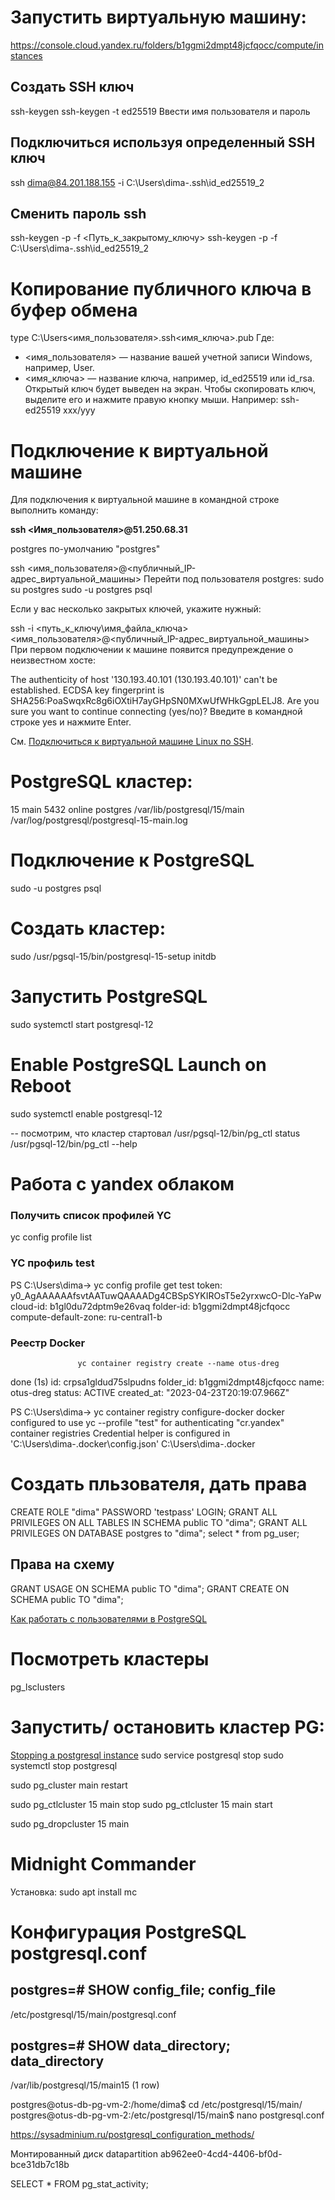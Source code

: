 
# Запустить виртуальную машину:

https://console.cloud.yandex.ru/folders/b1ggmi2dmpt48jcfqocc/compute/instances

## Создать SSH ключ
ssh-keygen 
ssh-keygen -t ed25519
Ввести имя пользователя и пароль

## Подключиться используя определенный SSH ключ
ssh dima@84.201.188.155 -i C:\Users\dima-\.ssh\id_ed25519_2

## Сменить пароль ssh
ssh-keygen -p -f <Путь_к_закрытому_ключу>
ssh-keygen -p -f C:\Users\dima-\.ssh\id_ed25519_2


# Копирование публичного ключа в буфер обмена

type C:\Users\<имя_пользователя>\.ssh\<имя_ключа>.pub
Где:
- <имя_пользователя> — название вашей учетной записи Windows, например, User.
- <имя_ключа> — название ключа, например, id_ed25519 или id_rsa.
Открытый ключ будет выведен на экран. Чтобы скопировать ключ, выделите его и нажмите правую кнопку мыши. Например: ssh-ed25519 xxx/yyy

# Подключение к виртуальной машине

Для подключения к виртуальной машине в командной строке выполнить команду:

**ssh <Имя_пользователя>@51.250.68.31**



postgres по-умолчанию "postgres"

ssh <имя_пользователя>@<публичный_IP-адрес_виртуальной_машины>
Перейти под пользователя postgres: sudo su postgres
sudo -u postgres psql 

Если у вас несколько закрытых ключей, укажите нужный:

ssh -i <путь_к_ключу\имя_файла_ключа> <имя_пользователя>@<публичный_IP-адрес_виртуальной_машины>
При первом подключении к машине появится предупреждение о неизвестном хосте:

The authenticity of host '130.193.40.101 (130.193.40.101)' can't be established.
ECDSA key fingerprint is SHA256:PoaSwqxRc8g6iOXtiH7ayGHpSN0MXwUfWHkGgpLELJ8.
Are you sure you want to continue connecting (yes/no)?
Введите в командной строке yes и нажмите Enter.

См. [Подключиться к виртуальной машине Linux по SSH](https://cloud.yandex.ru/docs/compute/operations/vm-connect/ssh#creating-ssh-keys).


# PostgreSQL кластер:

15  main    5432 online postgres /var/lib/postgresql/15/main /var/log/postgresql/postgresql-15-main.log

# Подключение к PostgreSQL

sudo -u postgres psql

# Создать кластер:
sudo /usr/pgsql-15/bin/postgresql-15-setup initdb

# Запустить PostgreSQL
sudo systemctl start postgresql-12

# Enable PostgreSQL Launch on Reboot
sudo systemctl enable postgresql-12

-- посмотрим, что кластер стартовал
/usr/pgsql-12/bin/pg_ctl status
/usr/pgsql-12/bin/pg_ctl --help

# Работа с yandex облаком

### Получить список профилей YC
yc config profile list

### YC профиль test
PS C:\Users\dima-> yc config profile get test
token: y0_AgAAAAAAfsvtAATuwQAAAADg4CBSpSYKIROsT5e2yrxwcO-Dlc-YaPw
cloud-id: b1gl0du72dptm9e26vaq
folder-id: b1ggmi2dmpt48jcfqocc
compute-default-zone: ru-central1-b

### Реестр Docker
                   yc container registry create --name otus-dreg
done (1s)
id: crpsa1gldud75slpudns
folder_id: b1ggmi2dmpt48jcfqocc
name: otus-dreg
status: ACTIVE
created_at: "2023-04-23T20:19:07.966Z"

PS C:\Users\dima-> yc container registry configure-docker
docker configured to use yc --profile "test" for authenticating "cr.yandex" container registries
Credential helper is configured in 'C:\Users\dima-\.docker\config.json'
C:\Users\dima-\.docker

# Создать пльзователя, дать права
CREATE ROLE "dima" PASSWORD 'testpass' LOGIN;
GRANT ALL PRIVILEGES ON ALL TABLES IN SCHEMA public TO "dima";
GRANT ALL PRIVILEGES ON DATABASE postgres to "dima";
select * from pg_user;
## Права на схему
GRANT USAGE ON SCHEMA public TO "dima";
GRANT CREATE ON SCHEMA public TO "dima";

[Как работать с пользователями в PostgreSQL](https://www.dmosk.ru/miniinstruktions.php?mini=postgresql-users)

# Посмотреть кластеры
pg_lsclusters

# Запустить/ остановить кластер PG:
[Stopping a postgresql instance](https://askubuntu.com/questions/642259/stopping-a-postgresql-instance)
sudo service postgresql stop
sudo systemctl stop postgresql

sudo pg_cluster main restart

sudo pg_ctlcluster 15 main stop
sudo pg_ctlcluster 15 main start

sudo pg_dropcluster 15 main

# Midnight Commander
Установка:
sudo apt install mc

# Конфигурация PostgreSQL postgresql.conf

postgres=# SHOW config_file;
               config_file
-----------------------------------------
 /etc/postgresql/15/main/postgresql.conf



postgres=# SHOW data_directory;
        data_directory
-------------------------------
 /var/lib/postgresql/15/main15
(1 row)


postgres@otus-db-pg-vm-2:/home/dima$ cd /etc/postgresql/15/main/
postgres@otus-db-pg-vm-2:/etc/postgresql/15/main$ nano  postgresql.conf

https://sysadminium.ru/postgresql_configuration_methods/


Монтированный диск
datapartition ab962ee0-4cd4-4406-bf0d-bce31db7c18b


SELECT * FROM pg_stat_activity;